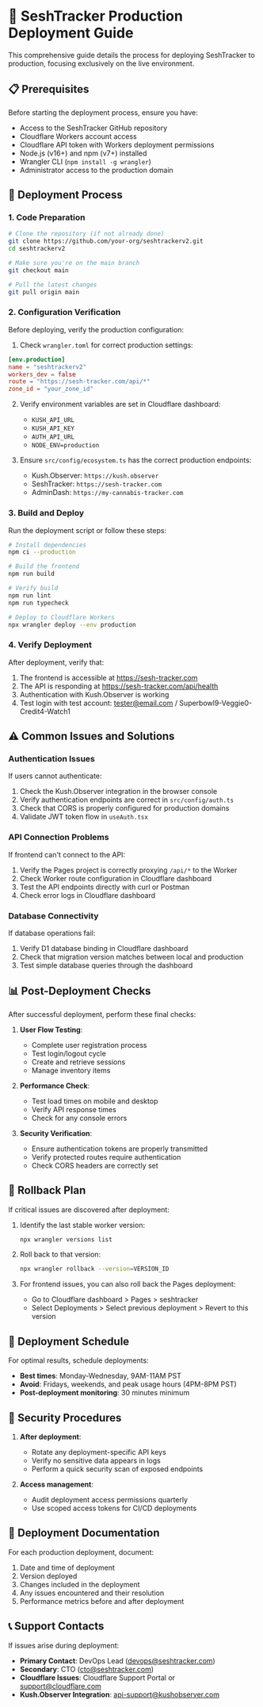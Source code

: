 # 🚀 SeshTracker Production Deployment Guide

This comprehensive guide details the process for deploying SeshTracker to production, focusing exclusively on the live environment.

## 📋 Prerequisites

Before starting the deployment process, ensure you have:

- Access to the SeshTracker GitHub repository
- Cloudflare Workers account access
- Cloudflare API token with Workers deployment permissions
- Node.js (v16+) and npm (v7+) installed
- Wrangler CLI (`npm install -g wrangler`)
- Administrator access to the production domain

## 🔄 Deployment Process

### 1. Code Preparation

```bash
# Clone the repository (if not already done)
git clone https://github.com/your-org/seshtrackerv2.git
cd seshtrackerv2

# Make sure you're on the main branch
git checkout main

# Pull the latest changes
git pull origin main
```

### 2. Configuration Verification

Before deploying, verify the production configuration:

1. Check `wrangler.toml` for correct production settings:

```toml
[env.production]
name = "seshtrackerv2"
workers_dev = false
route = "https://sesh-tracker.com/api/*"
zone_id = "your_zone_id"
```

2. Verify environment variables are set in Cloudflare dashboard:
   - `KUSH_API_URL`
   - `KUSH_API_KEY`
   - `AUTH_API_URL`
   - `NODE_ENV=production`

3. Ensure `src/config/ecosystem.ts` has the correct production endpoints:
   - Kush.Observer: `https://kush.observer`
   - SeshTracker: `https://sesh-tracker.com`
   - AdminDash: `https://my-cannabis-tracker.com`

### 3. Build and Deploy

Run the deployment script or follow these steps:

```bash
# Install dependencies
npm ci --production

# Build the frontend
npm run build

# Verify build
npm run lint
npm run typecheck

# Deploy to Cloudflare Workers
npx wrangler deploy --env production
```

### 4. Verify Deployment

After deployment, verify that:

1. The frontend is accessible at https://sesh-tracker.com
2. The API is responding at https://sesh-tracker.com/api/health
3. Authentication with Kush.Observer is working
4. Test login with test account: tester@email.com / Superbowl9-Veggie0-Credit4-Watch1

## ⚠️ Common Issues and Solutions

### Authentication Issues

If users cannot authenticate:

1. Check the Kush.Observer integration in the browser console
2. Verify authentication endpoints are correct in `src/config/auth.ts`
3. Check that CORS is properly configured for production domains
4. Validate JWT token flow in `useAuth.tsx`

### API Connection Problems

If frontend can't connect to the API:

1. Verify the Pages project is correctly proxying `/api/*` to the Worker
2. Check Worker route configuration in Cloudflare dashboard
3. Test the API endpoints directly with curl or Postman
4. Check error logs in Cloudflare dashboard

### Database Connectivity

If database operations fail:

1. Verify D1 database binding in Cloudflare dashboard
2. Check that migration version matches between local and production
3. Test simple database queries through the dashboard

## 📊 Post-Deployment Checks

After successful deployment, perform these final checks:

1. **User Flow Testing**:
   - Complete user registration process
   - Test login/logout cycle
   - Create and retrieve sessions
   - Manage inventory items

2. **Performance Check**:
   - Test load times on mobile and desktop
   - Verify API response times
   - Check for any console errors

3. **Security Verification**:
   - Ensure authentication tokens are properly transmitted
   - Verify protected routes require authentication
   - Check CORS headers are correctly set

## 🔄 Rollback Plan

If critical issues are discovered after deployment:

1. Identify the last stable worker version:
   ```bash
   npx wrangler versions list
   ```

2. Roll back to that version:
   ```bash
   npx wrangler rollback --version=VERSION_ID
   ```

3. For frontend issues, you can also roll back the Pages deployment:
   - Go to Cloudflare dashboard > Pages > seshtracker
   - Select Deployments > Select previous deployment > Revert to this version

## 📅 Deployment Schedule

For optimal results, schedule deployments:

- **Best times**: Monday-Wednesday, 9AM-11AM PST
- **Avoid**: Fridays, weekends, and peak usage hours (4PM-8PM PST)
- **Post-deployment monitoring**: 30 minutes minimum

## 🔐 Security Procedures

1. **After deployment**:
   - Rotate any deployment-specific API keys
   - Verify no sensitive data appears in logs
   - Perform a quick security scan of exposed endpoints

2. **Access management**:
   - Audit deployment access permissions quarterly
   - Use scoped access tokens for CI/CD deployments

## 📝 Deployment Documentation

For each production deployment, document:

1. Date and time of deployment
2. Version deployed
3. Changes included in the deployment
4. Any issues encountered and their resolution
5. Performance metrics before and after deployment

## 📞 Support Contacts

If issues arise during deployment:

- **Primary Contact**: DevOps Lead (devops@seshtracker.com)
- **Secondary**: CTO (cto@seshtracker.com)
- **Cloudflare Issues**: Cloudflare Support Portal or support@cloudflare.com
- **Kush.Observer Integration**: api-support@kushobserver.com 